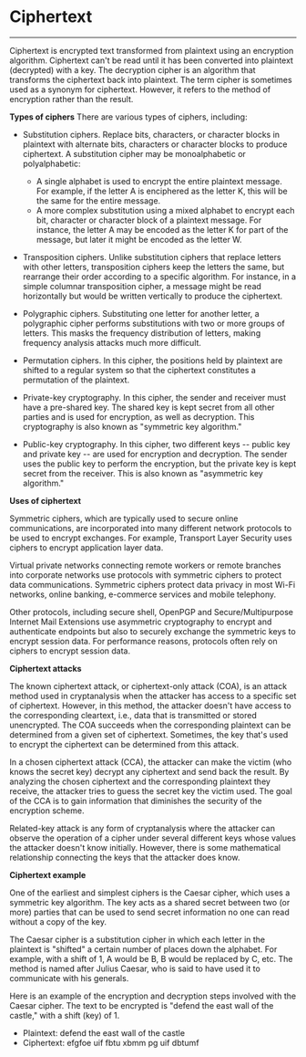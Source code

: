 # Ciphertext

---

Ciphertext is encrypted text transformed from plaintext using an encryption algorithm. Ciphertext can't be read until it has been converted into  plaintext (decrypted) with a key. The decryption cipher is an algorithm that transforms the ciphertext back into plaintext. The term cipher is sometimes used as a synonym for ciphertext. However, it refers to the method of encryption rather than the result.

**Types of ciphers**
There are various types of ciphers, including:

+ Substitution ciphers. Replace bits, characters, or character blocks in plaintext with alternate bits, characters or character blocks to produce ciphertext. A substitution cipher may be monoalphabetic or polyalphabetic:
  - A single alphabet is used to encrypt the entire plaintext message. For example, if the letter A is enciphered as the letter K, this will be the same for the entire message.
  - A more complex substitution using a mixed alphabet to encrypt each bit, character or character block of a plaintext message. For instance, the letter A may be encoded as the letter K for part of the message, but later it might be encoded as the letter W.
  
+ Transposition ciphers. Unlike substitution ciphers that replace letters with other letters, transposition ciphers keep the letters the same, but rearrange their order according to a specific algorithm. For instance, in a simple columnar transposition cipher, a message might be read horizontally but would be written vertically to produce the ciphertext.

+ Polygraphic ciphers. Substituting one letter for another letter, a polygraphic cipher performs substitutions with two or more groups of letters. This masks the frequency distribution of letters, making frequency analysis attacks much more difficult.

+ Permutation ciphers. In this cipher, the positions held by plaintext are shifted to a regular system so that the ciphertext constitutes a permutation of the plaintext.

+ Private-key cryptography. In this cipher, the sender and receiver must have a pre-shared key. The shared key is kept secret from all other parties and is used for encryption, as well as decryption. This cryptography is also known as "symmetric key algorithm."

+ Public-key cryptography. In this cipher, two different keys -- public key and private key -- are used for encryption and decryption. The sender uses the public key to perform the encryption, but the private key is kept secret from the receiver. This is also known as "asymmetric key algorithm."

**Uses of ciphertext**

Symmetric ciphers, which are typically used to secure online communications, are incorporated into many different network protocols to be used to encrypt exchanges. For example, Transport Layer Security uses ciphers to encrypt application layer data.

Virtual private networks connecting remote workers or remote branches into corporate networks use protocols with symmetric ciphers to protect data communications. Symmetric ciphers protect data privacy in most Wi-Fi networks, online banking, e-commerce services and mobile telephony.

Other protocols, including secure shell, OpenPGP and Secure/Multipurpose Internet Mail Extensions use asymmetric cryptography to encrypt and authenticate endpoints but also to securely exchange the symmetric keys to encrypt session data. For performance reasons, protocols often rely on ciphers to encrypt session data.

**Ciphertext attacks**

The known ciphertext attack, or ciphertext-only attack (COA), is an attack method used in cryptanalysis when the attacker has access to a specific set of ciphertext. However, in this method, the attacker doesn't have access to the corresponding cleartext, i.e., data that is transmitted or stored unencrypted. The COA succeeds when the corresponding plaintext can be determined from a given set of ciphertext. Sometimes, the key that's used to encrypt the ciphertext can be determined from this attack.

In a chosen ciphertext attack (CCA), the attacker can make the victim (who knows the secret key) decrypt any ciphertext and send back the result. By analyzing the chosen ciphertext and the corresponding plaintext they receive, the attacker tries to guess the secret key the victim used. The goal of the CCA is to gain information that diminishes the security of the encryption scheme.

Related-key attack is any form of cryptanalysis where the attacker can observe the operation of a cipher under several different keys whose values the attacker doesn't know initially. However, there is some mathematical relationship connecting the keys that the attacker does know.

**Ciphertext example**

One of the earliest and simplest ciphers is the Caesar cipher, which uses a symmetric key algorithm. The key acts as a shared secret between two (or more) parties that can be used to send secret information no one can read without a copy of the key.

The Caesar cipher is a substitution cipher in which each letter in the plaintext is "shifted" a certain number of places down the alphabet. For example, with a shift of 1, A would be B, B would be replaced by C, etc. The method is named after Julius Caesar, who is said to have used it to communicate with his generals.

Here is an example of the encryption and decryption steps involved with the Caesar cipher. The text to be encrypted is "defend the east wall of the castle," with a shift (key) of 1.

+ Plaintext: defend the east wall of the castle
+ Ciphertext: efgfoe uif fbtu xbmm pg uif dbtumf 
